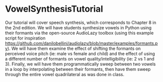 # VowelSynthesisTutorial

Our tutorial will cover speech synthesis, which corresponds to Chapter 8 in the 2nd edition. We will have students synthesize vowels in Python using their formants via the open-source AudioLazy toolbox (using this example script for inspiration https://github.com/danilobellini/audiolazy/blob/master/examples/formants.py). We will have them examine the effect of shifting the formants on perceived voice pitch (ie: male vs female and child) and the effect of using a different number of formants on vowel quality/intelligibility (ie: 2 vs 1 and 3). Finally, we will have them programmatically sweep between two vowels in a loop by interpolating between their formants, then have them sweep through the entire vowel quadrilateral as was done in class.

